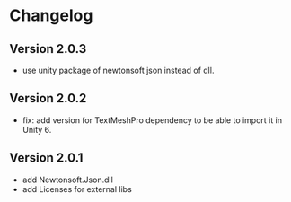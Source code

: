# Changelog

## Version 2.0.3
- use unity package of newtonsoft json instead of dll.

## Version 2.0.2
- fix: add version for TextMeshPro dependency to be able to import it in Unity 6.

## Version 2.0.1
- add Newtonsoft.Json.dll
- add Licenses for external libs